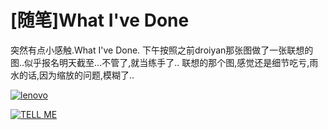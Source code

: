 # [随笔]What I've Done

突然有点小感触.What I've Done. 下午按照之前droiyan那张图做了一张联想的图..似乎报名明天截至...不管了,就当练手了.. 联想的那个图,感觉还是细节吃亏,雨水的话,因为缩放的问题,模糊了.. 

[![lenovo](https://attachment.soulteary.com/2011/10/20/lenovo.jpg "lenovo")](https://attachment.soulteary.com/2011/10/20/lenovo.jpg) 

[![TELL ME](https://attachment.soulteary.com/2011/10/20/TELL-ME2.jpg "TELL ME")](https://attachment.soulteary.com/2011/10/20/TELL-ME2.jpg)

